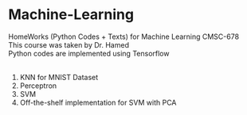 # Machine-Learning 
HomeWorks (Python Codes + Texts) for Machine Learning CMSC-678 <br />
This course was taken by Dr. Hamed <br />
Python codes are implemented using Tensorflow <br />
<br />
1. KNN for MNIST Dataset <br />
2. Perceptron <br />
3. SVM <br />
4. Off-the-shelf implementation for SVM with PCA <br />
